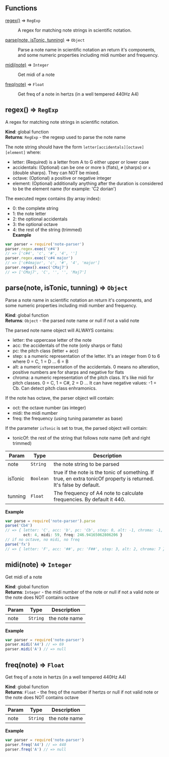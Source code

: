 ## Functions

<dl>
<dt><a href="#regex">regex()</a> ⇒ <code>RegExp</code></dt>
<dd><p>A regex for matching note strings in scientific notation.</p>
</dd>
<dt><a href="#parse">parse(note, isTonic, tunning)</a> ⇒ <code>Object</code></dt>
<dd><p>Parse a note name in scientific notation an return it&#39;s components,
and some numeric properties including midi number and frequency.</p>
</dd>
<dt><a href="#midi">midi(note)</a> ⇒ <code>Integer</code></dt>
<dd><p>Get midi of a note</p>
</dd>
<dt><a href="#freq">freq(note)</a> ⇒ <code>Float</code></dt>
<dd><p>Get freq of a note in hertzs (in a well tempered 440Hz A4)</p>
</dd>
</dl>

<a name="regex"></a>

## regex() ⇒ <code>RegExp</code>
A regex for matching note strings in scientific notation.

**Kind**: global function  
**Returns**: <code>RegExp</code> - the regexp used to parse the note name

The note string should have the form `letter[accidentals][octave][element]`
where:

- letter: (Required) is a letter from A to G either upper or lower case
- accidentals: (Optional) can be one or more `b` (flats), `#` (sharps) or `x` (double sharps).
They can NOT be mixed.
- octave: (Optional) a positive or negative integer
- element: (Optional) additionally anything after the duration is considered to
be the element name (for example: 'C2 dorian')

The executed regex contains (by array index):

- 0: the complete string
- 1: the note letter
- 2: the optional accidentals
- 3: the optional octave
- 4: the rest of the string (trimmed)  
**Example**  
```js
var parser = require('note-parser')
parser.regex.exec('c#4')
// => ['c#4', 'c', '#', '4', '']
parser.regex.exec('c#4 major')
// => ['c#4major', 'c', '#', '4', 'major']
parser.regex().exec('CMaj7')
// => ['CMaj7', 'C', '', '', 'Maj7']
```
<a name="parse"></a>

## parse(note, isTonic, tunning) ⇒ <code>Object</code>
Parse a note name in scientific notation an return it's components,
and some numeric properties including midi number and frequency.

**Kind**: global function  
**Returns**: <code>Object</code> - the parsed note name or null if not a valid note

The parsed note name object will ALWAYS contains:
- letter: the uppercase letter of the note
- acc: the accidentals of the note (only sharps or flats)
- pc: the pitch class (letter + acc)
- step: s a numeric representation of the letter. It's an integer from 0 to 6
where 0 = C, 1 = D ... 6 = B
- alt: a numeric representation of the accidentals. 0 means no alteration,
positive numbers are for sharps and negative for flats
- chroma: a numeric representation of the pitch class. It's like midi for
pitch classes. 0 = C, 1 = C#, 2 = D ... It can have negative values: -1 = Cb.
Can detect pitch class enhramonics.

If the note has octave, the parser object will contain:
- oct: the octave number (as integer)
- midi: the midi number
- freq: the frequency (using tuning parameter as base)

If the parameter `isTonic` is set to true, the parsed object will contain:
- tonicOf: the rest of the string that follows note name (left and right trimmed)  

| Param | Type | Description |
| --- | --- | --- |
| note | <code>String</code> | the note string to be parsed |
| isTonic | <code>Boolean</code> | true if the note is the tonic of something. If true, en extra tonicOf property is returned. It's false by default. |
| tunning | <code>Float</code> | The frequency of A4 note to calculate frequencies. By default it 440. |

**Example**  
```js
var parse = require('note-parser').parse
parse('Cb4')
// => { letter: 'C', acc: 'b', pc: 'Cb', step: 0, alt: -1, chroma: -1,
        oct: 4, midi: 59, freq: 246.94165062806206 }
// if no octave, no midi, no freq
parse('fx')
// => { letter: 'F', acc: '##', pc: 'F##', step: 3, alt: 2, chroma: 7 })
```
<a name="midi"></a>

## midi(note) ⇒ <code>Integer</code>
Get midi of a note

**Kind**: global function  
**Returns**: <code>Integer</code> - the midi number of the note or null if not a valid note
or the note does NOT contains octave  

| Param | Type | Description |
| --- | --- | --- |
| note | <code>String</code> | the note name |

**Example**  
```js
var parser = require('note-parser')
parser.midi('A4') // => 69
parser.midi('A') // => null
```
<a name="freq"></a>

## freq(note) ⇒ <code>Float</code>
Get freq of a note in hertzs (in a well tempered 440Hz A4)

**Kind**: global function  
**Returns**: <code>Float</code> - the freq of the number if hertzs or null if not valid note
or the note does NOT contains octave  

| Param | Type | Description |
| --- | --- | --- |
| note | <code>String</code> | the note name |

**Example**  
```js
var parser = require('note-parser')
parser.freq('A4') // => 440
parser.freq('A') // => null
```
